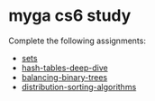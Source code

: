# myga cs6 study

Complete the following assignments:
- [sets](https://my.generalassemb.ly/activities/465)
- [hash-tables-deep-dive](https://my.generalassemb.ly/activities/761)
- [balancing-binary-trees](https://my.generalassemb.ly/activities/263)
- [distribution-sorting-algorithms](https://my.generalassemb.ly/activities/802)

